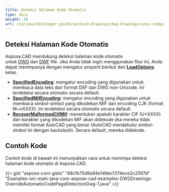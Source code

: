 ```yaml
---
title: Deteksi Halaman Kode Otomatis
type: docs
weight: 10
url: /id/java/developer-guide/autocad-drawings/dwg-drawings/auto-codepage-detection/
---
```


## **Deteksi Halaman Kode Otomatis**

Aspose.CAD mendukung deteksi halaman kode otomatis untuk [DWG](https://docs.fileformat.com/cad/dwg/) dan [DWF](https://docs.fileformat.com/cad/dwf/) file. Jika Anda tidak ingin menggunakan fitur ini, Anda dapat menimpanya dengan mengatur properti berikut dari [**LoadOptions**](https://reference.aspose.com/cad/java/com.aspose.cad/LoadOptions) kelas.

- [**SpecifiedEncoding**](https://reference.aspose.com/cad/java/com.aspose.cad/LoadOptions#setSpecifiedEncoding-int-): mengatur encoding yang digunakan untuk membaca data teks dari format DXF dan DWG non-Unicode. Ini terdeteksi secara otomatis secara default.
- [**SpecifiedMifEncoding**](https://reference.aspose.com/cad/java/com.aspose.cad/LoadOptions#setSpecifiedMifEncoding-int-): mengatur encoding yang digunakan untuk membaca simbol-simbol yang dikodekan MIF dari encoding CJK (format M+nXXXX). Ini terdeteksi secara otomatis secara default.
- [**RecoverMalformedCifMif**](https://reference.aspose.com/cad/java/com.aspose.cad/LoadOptions#setRecoverMalformedCifMif-boolean-): menentukan apakah karakter CIF (U+XXXX) dan karakter yang dikodekan MIF akan didekode jika mereka tidak memiliki format AutoCAD yang benar (AutoCAD mendahului simbol-simbol ini dengan backslash). Secara default, mereka didekode.

## Contoh Kode

Contoh kode di bawah ini menunjukkan cara untuk menimpa deteksi halaman kode otomatis di Aspose.CAD.

{{< gist "aspose-com-gists" "49c1b75d9a84e149ecf374ece2c2597d" "Examples-src-main-java-com-aspose-cad-examples-DWGDrawings-OverrideAutomaticCodePageDetectionDwg-1.java" >}}

